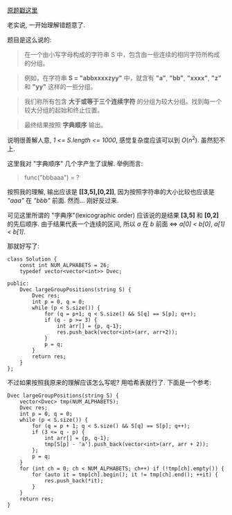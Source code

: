 [原题戳这里](https://leetcode-cn.com/problems/positions-of-large-groups/description/)

老实说, 一开始理解错题意了. 

题目是这么说的: 

> 在一个由小写字母构成的字符串 S 中，包含由一些连续的相同字符所构成的分组。

> 例如，在字符串 **S = "abbxxxxzyy"** 中，就含有 **"a"**, **"bb"**, **"xxxx"**, **"z"** 和 **"yy"** 这样的一些分组。

> 我们称所有包含 **大于或等于三个连续字符** 的分组为较大分组。找到每一个较大分组的起始和终止位置。

> 最终结果按照 **字典顺序** 输出。

说明很善解人意, *1 <= S.length <= 1000*, 感觉复杂度应该可以到 $O(n^2)$. 虽然犯不上. 

这里我对 "字典顺序" 几个字产生了误解. 举例而言: 

> func("bbbaaa") = ?

按照我的理解, 输出应该是 **[[3,5],[0,2]]**, 因为按照字符串的大小比较也应该是 *"aaa"* 在 *"bbb"* 前面. 然而... 刚好反过来. 

可见这里所谓的 "字典序"(lexicographic order) 应该说的是结果 **[3,5]** 和 **[0,2]** 的先后顺序. 由于结果代表一个连续的区间, 所以 *a* 在 *b* 前面 <=> *a[0] < b[0]*, *a[1] < b[1]*. 

那就好写了: 

```
class Solution {
    const int NUM_ALPHABETS = 26;
    typedef vector<vector<int>> Dvec;
    
public:
    Dvec largeGroupPositions(string S) {
        Dvec res;
        int p = 0, q = 0;
        while (p < S.size()) {
            for (q = p+1; q < S.size() && S[q] == S[p]; q++);
            if (q - p >= 3) {
                int arr[] = {p, q-1};
                res.push_back(vector<int>(arr, arr+2));
            }
            p = q;
        }
        return res;
    }
};
```

不过如果按照我原来的理解应该怎么写呢? 用哈希表就行了. 下面是一个参考: 

```
Dvec largeGroupPositions(string S) {
    vector<Dvec> tmp(NUM_ALPHABETS);
    Dvec res;
    int p = 0, q = 0;
    while (p < S.size()) {
        for (q = p + 1; q < S.size() && S[q] == S[p]; q++);
        if (3 <= q - p) {
            int arr[] = {p, q-1};
            tmp[S[p] - 'a'].push_back(vector<int>(arr, arr + 2));
        };
        p = q;
    }
    for (int ch = 0; ch < NUM_ALPHABETS; ch++) if (!tmp[ch].empty()) {
        for (auto it = tmp[ch].begin(); it != tmp[ch].end(); ++it) {
            res.push_back(*it);
        }
    }
    return res;
}
```
